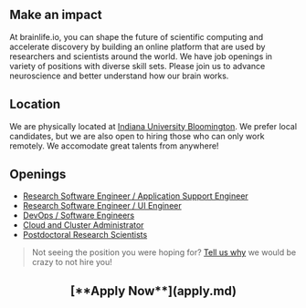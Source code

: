 <style> #disqus_thread, #__comments { display: none } </style>

## Make an impact

At brainlife.io, you can shape the future of scientific computing and accelerate discovery by building an online platform that are used by researchers and scientists around the world. We have job openings in variety of positions with diverse skill sets. Please join us to advance neuroscience and better understand how our brain works.

## Location

We are physically located at [Indiana University Bloomington](https://www.indiana.edu/). We prefer local candidates, but we are also open to hiring those who can only work remotely. We accomodate great talents from anywhere!

## Openings

* [Research Software Engineer / Application Support Engineer](rse_app.md)
* [Research Software Engineer / UI Engineer](rse_ui.md)
* [DevOps / Software Engineers](devop.md)
* [Cloud and Cluster Administrator](sysad.md)
* [Postdoctoral Research Scientists](postdoc.md)

> Not seeing the position you were hoping for? [Tell us why](mailto:brlife@iu.edu) we would be crazy to not hire you!

<center><h2>[**Apply Now**](apply.md)</h2></center>
